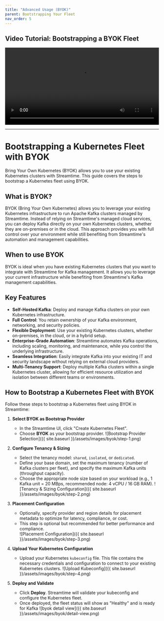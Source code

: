 ```yaml
---
title: "Advanced Usage (BYOK)"
parent: Bootstrapping Your Fleet
nav_order: 5
---
```


## Video Tutorial: Bootstrapping a BYOK Fleet

<video class="video-js vjs-theme-city" controls preload="auto" width="640" height="264" data-setup='{}'>
    <source src="{{ '/assets/videos/byok-create.webm' | relative_url }}" type="video/webm">
  Your browser does not support the video tag.
</video>

<style>
    video {
        width: 100%;
        height: auto;   
    }
</style>

<link
  href="https://unpkg.com/video.js@7/dist/video-js.min.css"
  rel="stylesheet"
/>
<link
  href="https://unpkg.com/@videojs/themes@1/dist/city/index.css"
  rel="stylesheet"
/>

---

# Bootstrapping a Kubernetes Fleet with BYOK    
Bring Your Own Kubernetes (BYOK) allows you to use your existing Kubernetes clusters with Streamtime. This guide covers the steps to bootstrap a Kubernetes fleet using BYOK.

## What is BYOK?
BYOK (Bring Your Own Kubernetes) allows you to leverage your existing Kubernetes infrastructure to run Apache Kafka clusters managed by Streamtime. Instead of relying on Streamtime's managed cloud services, you can deploy Kafka directly on your own Kubernetes clusters, whether they are on-premises or in the cloud.
This approach provides you with full control over your environment while still benefiting from Streamtime's automation and management capabilities.

## When to use BYOK
BYOK is ideal when you have existing Kubernetes clusters that you want to integrate with Streamtime for Kafka management. It allows you to leverage your current infrastructure while benefiting from Streamtime's Kafka management capabilities.

## Key Features
- **Self-Hosted Kafka**: Deploy and manage Kafka clusters on your own Kubernetes infrastructure.
- **Full Control**: You retain ownership of your Kafka environment, networking, and security policies.
- **Flexible Deployment**: Use your existing Kubernetes clusters, whether on-premises, in the cloud, or in a hybrid setup.
- **Enterprise-Grade Automation**: Streamtime automates Kafka operations, including scaling, monitoring, and maintenance, while you control the underlying infrastructure. 
- **Seamless Integration**: Easily integrate Kafka into your existing IT and security landscape without relying on external cloud providers.
- **Multi-Tenancy Support**: Deploy multiple Kafka clusters within a single Kubernetes cluster, allowing for efficient resource utilization and isolation between different teams or environments.


## How to Bootstrap a Kubernetes Fleet with BYOK
Follow these steps to bootstrap a Kubernetes fleet using BYOK in Streamtime:
1. **Select BYOK as Bootstrap Provider**
    - In the Streamtime UI, click "Create Kubernetes Fleet".    
    - Choose **BYOK** as your bootstrap provider.
    ![Bootstrap Provider Selection]({{ site.baseurl }}/assets/images/byok/step-1.png)

2. **Configure Tenancy & Sizing**
    - Select the tenancy model: `shared`, `isolated`, or `dedicated`.
    - Define your base domain, set the maximum tenancy (number of Kafka clusters per fleet), and specify the maximum Kafka units (throughput capacity).
    - Choose the appropriate node size based on your workload (e.g., 1 Kafka unit = 20 MBps, recommended node: 4 vCPU / 16 GB RAM).
    ![Tenancy & Sizing Configuration]({{ site.baseurl }}/assets/images/byok/step-2.png)
3. **Placement Configuration**
    - Optionally, specify provider and region details for placement metadata to optimize for latency, compliance, or cost.
    - This step is optional but recommended for better performance and compliance.  
    ![Placement Configuration]({{ site.baseurl }}/assets/images/byok/step-3.png)
4. **Upload Your Kubernetes Configuration**
    - Upload your Kubernetes `kubeconfig` file. This file contains the necessary credentials and configuration to connect to your existing Kubernetes clusters.
    ![Upload Kubeconfig]({{ site.baseurl }}/assets/images/byok/step-4.png)
5. **Deploy and Validate**
    - Click **Deploy**. Streamtime will validate your kubeconfig and configure the Kubernetes fleet.
    - Once deployed, the fleet status will show as "Healthy" and is ready for Kafka
    ![byok detail view]({{ site.baseurl }}/assets/images/byok/detail-view.png)


